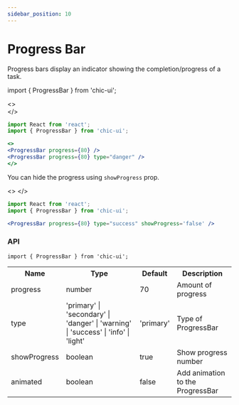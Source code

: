 ```yaml
---
sidebar_position: 10
---
```


# Progress Bar

Progress bars display an indicator showing the completion/progress of a task.

import { ProgressBar } from 'chic-ui';

<>
<ProgressBar progress={80} />
<br />
<ProgressBar progress={80} type="danger" />
</>

```jsx
import React from 'react';
import { ProgressBar } from 'chic-ui';

<>
<ProgressBar progress={80} />
<ProgressBar progress={80} type="danger" />
</>
```

You can hide the progress using `showProgress` prop.

<>
<ProgressBar progress={80} type="success" showProgress='false' />
</>

```jsx
import React from 'react';
import { ProgressBar } from 'chic-ui';

<ProgressBar progress={80} type="success" showProgress='false' />
```

### API

```
import { ProgressBar } from 'chic-ui';
```

<table>
  <tr>
     <th>Name</th>
     <th>Type</th>
     <th>Default</th>
     <th>Description</th>
  </tr>
  <tr>
    <td>progress</td>
    <td>number</td>
    <td>70</td>
    <td>Amount of progress</td>
  </tr>
  <tr>
    <td>type</td>
    <td>'primary' | 'secondary' | 'danger' | 'warning' | 'success' | 'info' | 'light'</td>
    <td>'primary'</td>
    <td>Type of ProgressBar</td>
  </tr>
  <tr>
    <td>showProgress</td>
    <td>boolean</td>
    <td>true</td>
    <td>Show progress number</td>
  </tr>
  <tr>
    <td>animated</td>
    <td>boolean</td>
    <td>false</td>
    <td>Add animation to the ProgressBar</td>
  </tr>
</table>




